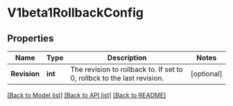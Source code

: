 # V1beta1RollbackConfig

## Properties
Name | Type | Description | Notes
------------ | ------------- | ------------- | -------------
**Revision** | **int** | The revision to rollback to. If set to 0, rollbck to the last revision. | [optional] 

[[Back to Model list]](../README.md#documentation-for-models) [[Back to API list]](../README.md#documentation-for-api-endpoints) [[Back to README]](../README.md)


